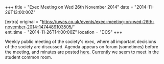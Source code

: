+++
title = "Exec Meeting on Wed 26th November 2014"
date = "2014-11-26T13:00:00Z"

[extra]
original = "https://uwcs.co.uk/events/exec-meeting-on-wed-26th-november-2014-1474489103505/"    
ent_time = "2014-11-26T14:00:00Z"
location = "DCS"
+++

Weekly public meeting of the society's exec, where all important decisions of the society are discussed. Agenda appears on forum (sometimes) before the meeting, and minutes are posted [here](https://uwcs.co.uk/minutes/1/). Currently we seem to meet in the student common room.

